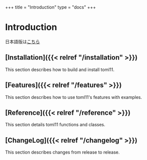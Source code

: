 +++
title = "Introduction"
type  = "docs"
+++

# Introduction

日本語版は[こちら](/toml11/ja/)

## [Installation]({{< relref "/installation" >}})

This section describes how to build and install toml11.

## [Features]({{< relref "/features" >}})

This section describes how to use toml11's features with examples.

## [Reference]({{< relref "/reference" >}})

This section details toml11 functions and classes.

## [ChangeLog]({{< relref "/changelog" >}})

This section describes changes from release to release.

